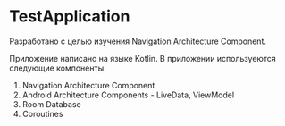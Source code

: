 # TestApplication

Разработано с целью изучения Navigation Architecture Component.

Приложение написано на языке Kotlin.
В приложении используеются следующие компоненты:

1. Navigation Architecture Component
2. Android Architecture Components - LiveData, ViewModel
3. Room Database
4. Coroutines
